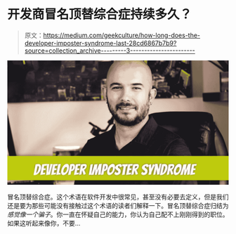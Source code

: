 # 开发商冒名顶替综合症持续多久？

> 原文：<https://medium.com/geekculture/how-long-does-the-developer-imposter-syndrome-last-28cd6867b7b9?source=collection_archive---------3----------------------->

![](img/d28ad5dec3d7b8676ea1b0a510672e59.png)

冒名顶替综合症。这个术语在软件开发中很常见，甚至没有必要去定义，但是我们还是要为那些可能没有接触过这个术语的读者们解释一下。冒名顶替综合症归结为*感觉像一个骗子*。你一直在怀疑自己的能力，你认为自己配不上刚刚得到的职位。如果这听起来像你，不要…